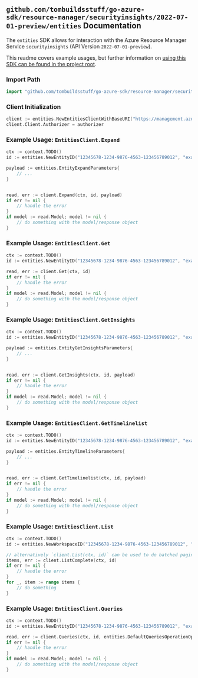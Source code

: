 
## `github.com/tombuildsstuff/go-azure-sdk/resource-manager/securityinsights/2022-07-01-preview/entities` Documentation

The `entities` SDK allows for interaction with the Azure Resource Manager Service `securityinsights` (API Version `2022-07-01-preview`).

This readme covers example usages, but further information on [using this SDK can be found in the project root](https://github.com/tombuildsstuff/go-azure-sdk/tree/main/docs).

### Import Path

```go
import "github.com/tombuildsstuff/go-azure-sdk/resource-manager/securityinsights/2022-07-01-preview/entities"
```


### Client Initialization

```go
client := entities.NewEntitiesClientWithBaseURI("https://management.azure.com")
client.Client.Authorizer = authorizer
```


### Example Usage: `EntitiesClient.Expand`

```go
ctx := context.TODO()
id := entities.NewEntityID("12345678-1234-9876-4563-123456789012", "example-resource-group", "workspaceValue", "entityIdValue")

payload := entities.EntityExpandParameters{
	// ...
}


read, err := client.Expand(ctx, id, payload)
if err != nil {
	// handle the error
}
if model := read.Model; model != nil {
	// do something with the model/response object
}
```


### Example Usage: `EntitiesClient.Get`

```go
ctx := context.TODO()
id := entities.NewEntityID("12345678-1234-9876-4563-123456789012", "example-resource-group", "workspaceValue", "entityIdValue")

read, err := client.Get(ctx, id)
if err != nil {
	// handle the error
}
if model := read.Model; model != nil {
	// do something with the model/response object
}
```


### Example Usage: `EntitiesClient.GetInsights`

```go
ctx := context.TODO()
id := entities.NewEntityID("12345678-1234-9876-4563-123456789012", "example-resource-group", "workspaceValue", "entityIdValue")

payload := entities.EntityGetInsightsParameters{
	// ...
}


read, err := client.GetInsights(ctx, id, payload)
if err != nil {
	// handle the error
}
if model := read.Model; model != nil {
	// do something with the model/response object
}
```


### Example Usage: `EntitiesClient.GetTimelinelist`

```go
ctx := context.TODO()
id := entities.NewEntityID("12345678-1234-9876-4563-123456789012", "example-resource-group", "workspaceValue", "entityIdValue")

payload := entities.EntityTimelineParameters{
	// ...
}


read, err := client.GetTimelinelist(ctx, id, payload)
if err != nil {
	// handle the error
}
if model := read.Model; model != nil {
	// do something with the model/response object
}
```


### Example Usage: `EntitiesClient.List`

```go
ctx := context.TODO()
id := entities.NewWorkspaceID("12345678-1234-9876-4563-123456789012", "example-resource-group", "workspaceValue")

// alternatively `client.List(ctx, id)` can be used to do batched pagination
items, err := client.ListComplete(ctx, id)
if err != nil {
	// handle the error
}
for _, item := range items {
	// do something
}
```


### Example Usage: `EntitiesClient.Queries`

```go
ctx := context.TODO()
id := entities.NewEntityID("12345678-1234-9876-4563-123456789012", "example-resource-group", "workspaceValue", "entityIdValue")

read, err := client.Queries(ctx, id, entities.DefaultQueriesOperationOptions())
if err != nil {
	// handle the error
}
if model := read.Model; model != nil {
	// do something with the model/response object
}
```
